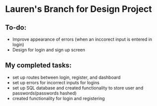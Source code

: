 ﻿# Lauren's Branch for Design Project 

## To-do:
   - Improve appearance of errors (when an inccorect input is entered in login)
   - Design for login and sign up screen

## My completed tasks:
   - set up routes between login, register, and dashboard
   - set up errors for incorrect inputs for logins
   - set up SQL database and created functionality to store user and passwords(passwords hashed)
   - created functionality for login and registering
